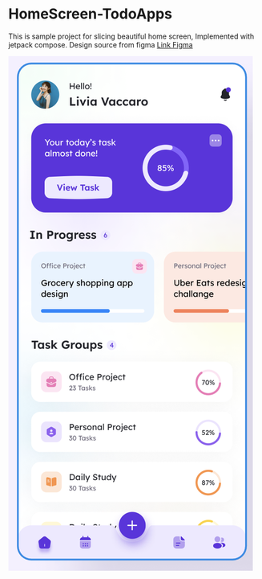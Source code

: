 # HomeScreen-TodoApps
This is sample project for slicing beautiful home screen, Implemented with jetpack compose. Design source from figma [Link Figma](https://www.figma.com/community/file/1143575071825582037/task-management-to-do-list-app)

![Sample HomeScreen](https://github.com/Dfroxs/HomeScreen-TodoApps/blob/develop/app/src/main/res/raw/sample_home_screen.png)

